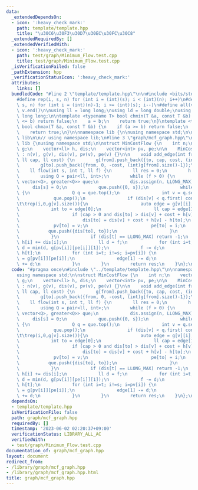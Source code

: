 ```yaml
---
data:
  _extendedDependsOn:
  - icon: ':heavy_check_mark:'
    path: template/template.hpp
    title: "\u30C6\u30F3\u30D7\u30EC\u30FC\u30C8"
  _extendedRequiredBy: []
  _extendedVerifiedWith:
  - icon: ':heavy_check_mark:'
    path: test/graph/Minimum_Flow.test.cpp
    title: test/graph/Minimum_Flow.test.cpp
  _isVerificationFailed: false
  _pathExtension: hpp
  _verificationStatusIcon: ':heavy_check_mark:'
  attributes:
    links: []
  bundledCode: "#line 2 \"template/template.hpp\"\n\n#include <bits/stdc++.h>\n\n\
    #define rep(i, s, n) for (int i = (int)(s); i < (int)(n); i++)\n#define rrep(i,\
    \ s, n) for (int i = (int)(n)-1; i >= (int)(s); i--)\n#define all(v) v.begin(),\
    \ v.end()\n\nusing ll = long long;\nusing ld = long double;\nusing ull = unsigned\
    \ long long;\n\ntemplate <typename T> bool chmin(T &a, const T &b) {\n    if (a\
    \ <= b) return false;\n    a = b;\n    return true;\n}\ntemplate <typename T>\
    \ bool chmax(T &a, const T &b) {\n    if (a >= b) return false;\n    a = b;\n\
    \    return true;\n}\n\nnamespace lib {\n\nusing namespace std;\n\n}  // namespace\
    \ lib\n\n// using namespace lib;\n#line 3 \"graph/mcf_graph.hpp\"\n\nnamespace\
    \ lib {\nusing namespace std;\n\nstruct MinCostFlow {\n    int n;\n    vector<vector<vector<ll>>>\
    \ g;\n    vector<ll> h, dis;\n    vector<int> pv, pe;\n\n    MinCostFlow(int v)\
    \ : n(v), g(v), dis(v), pv(v), pe(v) {}\n\n    void add_edge(int from, int to,\
    \ ll cap, ll cost) {\n        g[from].push_back({to, cap, cost, (int)g[to].size()});\n\
    \        g[to].push_back({from, 0, -cost, (int)g[from].size()-1});\n    }\n\n\
    \    ll flow(int s, int t, ll f) {\n        ll res = 0;\n        h.assign(n, 0);\n\
    \        using Q = pair<ll, int>;\n        while (f > 0) {\n            priority_queue<Q,\
    \ vector<Q>, greater<Q>> que;\n            dis.assign(n, LLONG_MAX);\n       \
    \     dis[s] = 0;\n            que.push({0, s});\n            while (que.size())\
    \ {\n                Q q = que.top();\n                int v = q.second;\n   \
    \             que.pop();\n                if (dis[v] < q.first) continue;\n\t\t\
    \t\trep(i,0,g[v].size()){\n                    auto edge = g[v][i];\n        \
    \            int to = edge[0];\n                    ll cap = edge[1], cost = edge[2];\n\
    \                    if (cap > 0 and dis[to] > dis[v] + cost + h[v] - h[to]) {\n\
    \                        dis[to] = dis[v] + cost + h[v] - h[to];\n           \
    \             pv[to] = v;\n                        pe[to] = i;\n             \
    \           que.push({dis[to], to});\n                    }\n                }\n\
    \            }\n            if (dis[t] == LLONG_MAX) return -1;\n            rep(i,0,n)\
    \ h[i] += dis[i];\n            ll d = f;\n            for (int i=t; i!=s; i=pv[i])\
    \ d = min(d, g[pv[i]][pe[i]][1]);\n            f -= d;\n            res += d *\
    \ h[t];\n            for (int i=t; i!=s; i=pv[i]) {\n                auto& edge\
    \ = g[pv[i]][pe[i]];\n                edge[1] -= d;\n                g[i][edge[3]][1]\
    \ += d;\n            }\n        }\n        return res;\n    }\n};\n\n}\n"
  code: "#pragma once\n#include \"../template/template.hpp\"\n\nnamespace lib {\n\
    using namespace std;\n\nstruct MinCostFlow {\n    int n;\n    vector<vector<vector<ll>>>\
    \ g;\n    vector<ll> h, dis;\n    vector<int> pv, pe;\n\n    MinCostFlow(int v)\
    \ : n(v), g(v), dis(v), pv(v), pe(v) {}\n\n    void add_edge(int from, int to,\
    \ ll cap, ll cost) {\n        g[from].push_back({to, cap, cost, (int)g[to].size()});\n\
    \        g[to].push_back({from, 0, -cost, (int)g[from].size()-1});\n    }\n\n\
    \    ll flow(int s, int t, ll f) {\n        ll res = 0;\n        h.assign(n, 0);\n\
    \        using Q = pair<ll, int>;\n        while (f > 0) {\n            priority_queue<Q,\
    \ vector<Q>, greater<Q>> que;\n            dis.assign(n, LLONG_MAX);\n       \
    \     dis[s] = 0;\n            que.push({0, s});\n            while (que.size())\
    \ {\n                Q q = que.top();\n                int v = q.second;\n   \
    \             que.pop();\n                if (dis[v] < q.first) continue;\n\t\t\
    \t\trep(i,0,g[v].size()){\n                    auto edge = g[v][i];\n        \
    \            int to = edge[0];\n                    ll cap = edge[1], cost = edge[2];\n\
    \                    if (cap > 0 and dis[to] > dis[v] + cost + h[v] - h[to]) {\n\
    \                        dis[to] = dis[v] + cost + h[v] - h[to];\n           \
    \             pv[to] = v;\n                        pe[to] = i;\n             \
    \           que.push({dis[to], to});\n                    }\n                }\n\
    \            }\n            if (dis[t] == LLONG_MAX) return -1;\n            rep(i,0,n)\
    \ h[i] += dis[i];\n            ll d = f;\n            for (int i=t; i!=s; i=pv[i])\
    \ d = min(d, g[pv[i]][pe[i]][1]);\n            f -= d;\n            res += d *\
    \ h[t];\n            for (int i=t; i!=s; i=pv[i]) {\n                auto& edge\
    \ = g[pv[i]][pe[i]];\n                edge[1] -= d;\n                g[i][edge[3]][1]\
    \ += d;\n            }\n        }\n        return res;\n    }\n};\n\n}\n"
  dependsOn:
  - template/template.hpp
  isVerificationFile: false
  path: graph/mcf_graph.hpp
  requiredBy: []
  timestamp: '2023-06-02 02:20:37+09:00'
  verificationStatus: LIBRARY_ALL_AC
  verifiedWith:
  - test/graph/Minimum_Flow.test.cpp
documentation_of: graph/mcf_graph.hpp
layout: document
redirect_from:
- /library/graph/mcf_graph.hpp
- /library/graph/mcf_graph.hpp.html
title: graph/mcf_graph.hpp
---
```

